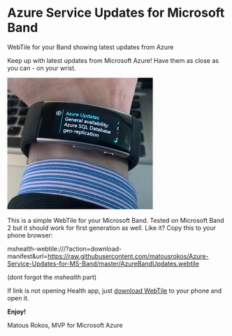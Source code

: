 # Azure Service Updates for Microsoft Band
WebTile for your Band showing latest updates from Azure

Keep up with latest updates from Microsoft Azure! Have them as close as you can - on your wrist. 

![alt tag](https://github.com/matousrokos/Azure-Service-Updates-for-MS-Band/blob/master/Images/rsz_1rsz_wp_20151112_12_14_52_rich_2.jpg)


This is a simple WebTile for your Microsoft Band. Tested on Microsoft Band 2 but it should work for first generation as well.
Like it? Copy this to your phone browser:

mshealth-webtile:///?action=download-manifest&url=https://raw.githubusercontent.com/matousrokos/Azure-Service-Updates-for-MS-Band/master/AzureBandUpdates.webtile

(dont forgot the *mshealth* part) 

If link is not opening Health app, just [download WebTile](https://raw.githubusercontent.com/matousrokos/Azure-Service-Updates-for-MS-Band/master/AzureBandUpdates.webtile) to your phone and open it.

**Enjoy!**


Matous Rokos, MVP for Microsoft Azure
